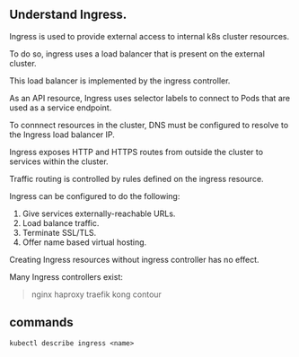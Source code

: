 ## Understand Ingress.

Ingress is used to provide external access to internal k8s cluster resources.

To do so, ingress uses a load balancer that is present on the external cluster.

This load balancer is implemented by the ingress controller.

As an API resource, Ingress uses selector labels to connect to Pods that are used as a service endpoint.

To connnect resources in the cluster, DNS must be configured to resolve to the Ingress load balancer IP.

Ingress exposes HTTP and HTTPS routes from outside the cluster to services within the cluster.

Traffic routing is controlled by rules defined on the ingress resource.

Ingress can be configured to do the following:

1. Give services externally-reachable URLs.
2. Load balance traffic.
3. Terminate SSL/TLS.
4. Offer name based virtual hosting.

Creating Ingress resources without ingress controller has no effect.

Many Ingress controllers exist:

> nginx
> haproxy
> traefik
> kong
> contour

## commands

`kubectl describe ingress <name>`
